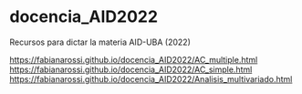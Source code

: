 # docencia_AID2022
Recursos para dictar la materia AID-UBA (2022)

https://fabianarossi.github.io/docencia_AID2022/AC_multiple.html 
https://fabianarossi.github.io/docencia_AID2022/AC_simple.html
https://fabianarossi.github.io/docencia_AID2022/Analisis_multivariado.html
